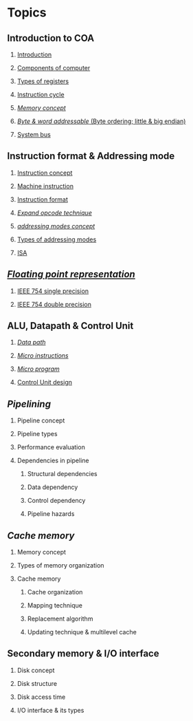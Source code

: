 # Topics

## Introduction to COA

1. [Introduction](README.md#introduction-to-coa)

2. [Components of computer](/Introduction%20to%20COA/Components%20of%20Computer/)

3. [Types of registers](Introduction%20to%20COA/Types%20of%20Registers.md)

4. [Instruction cycle](Introduction%20to%20COA/Instruction%20Cycle.md)

5. [*Memory concept*](Introduction%20to%20COA/Memory%20Concept.md)

6. [*Byte & word addressable* (Byte ordering; little & big endian)](Introduction%20to%20COA/Byte%20and%20Word.md)

7. [System bus](Introduction%20to%20COA/System%20Bus.md)

## Instruction format & Addressing mode

1. [Instruction concept](Instruction%20Format%20and%20Addressing%20Mode/Instruction%20Concept.md)

2. [Machine instruction](Instruction%20Format%20and%20Addressing%20Mode/Machine%20Instruction.md)

3. [Instruction format](Instruction%20Format%20and%20Addressing%20Mode/Instruction%20Format.md)

4. [*Expand opcode technique*](Instruction%20Format%20and%20Addressing%20Mode/Expand%20Opcode%20Technique.md)

5. [*addressing modes concept*](Instruction%20Format%20and%20Addressing%20Mode/Addressing%20Mode/Introduction.md)

6. [Types of addressing modes](Instruction%20Format%20and%20Addressing%20Mode/Addressing%20Mode/Types.md)

7. [ISA](Instruction%20Format%20and%20Addressing%20Mode/ISA.md)

## [*Floating point representation*](Floating%20Point%20Representation/Introduction.md)

1. [IEEE 754 single precision](Floating%20Point%20Representation/Float%20and%20Double.md#Single%20Precision)

2. [IEEE 754 double precision](Floating%20Point%20Representation/Float%20and%20Double.md#Double%20Precision)

## ALU, Datapath & Control Unit

1. [*Data path*](ALU%20Datapath%20and%20CU/ALU%20Data%20path/Data%20Path.md)

2. [*Micro instructions*](ALU%20Datapath%20and%20CU/CU%20Design/Micro%20Instruction.md)

3. [*Micro program*](ALU%20Datapath%20and%20CU/CU%20Design/Micro%20Program.md)

4. [Control Unit design](ALU%20Datapath%20and%20CU/CU%20Design/Introduction.md)

## *Pipelining*

1. Pipeline concept

2. Pipeline types

3. Performance evaluation

4. Dependencies in pipeline

    1. Structural dependencies

    2. Data dependency

    3. Control dependency

    4. Pipeline hazards

## *Cache memory*

1. Memory concept

2. Types of memory organization

3. Cache memory

    1. Cache organization

    2. Mapping technique

    3. Replacement algorithm

    4. Updating technique & multilevel cache

## Secondary memory & I/O interface

1. Disk concept

2. Disk structure

3. Disk access time

4. I/O interface & its types
